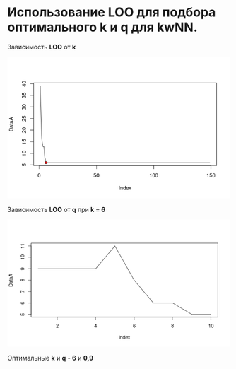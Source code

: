 # Использование LOO для подбора оптимального k и q для kwNN.

Зависимость **LOO** от **k**

![Ну нет ее и все! Отстань!](/kwNNLOO/kwNNLOO.png)

Зависимость **LOO** от **q** при **k = 6**


![Ну нет ее и все! Отстань!](/kwNNLOO/LOO(q).png)

Оптимальные **k** и **q** - **6** и **0,9**
